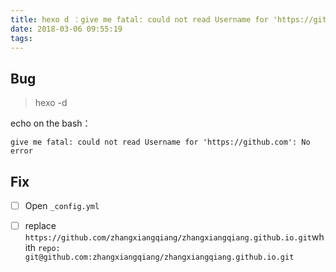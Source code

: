 ```yaml
---
title: hexo d ：give me fatal: could not read Username for 'https://github.com': No error 
date: 2018-03-06 09:55:19
tags:
---
```


## Bug

> hexo -d

echo on the bash：

`give me fatal: could not read Username for 'https://github.com': No error `  

## Fix


- [ ] Open `_config.yml`  

- [ ] replace `https://github.com/zhangxiangqiang/zhangxiangqiang.github.io.git`whith `repo: git@github.com:zhangxiangqiang/zhangxiangqiang.github.io.git`